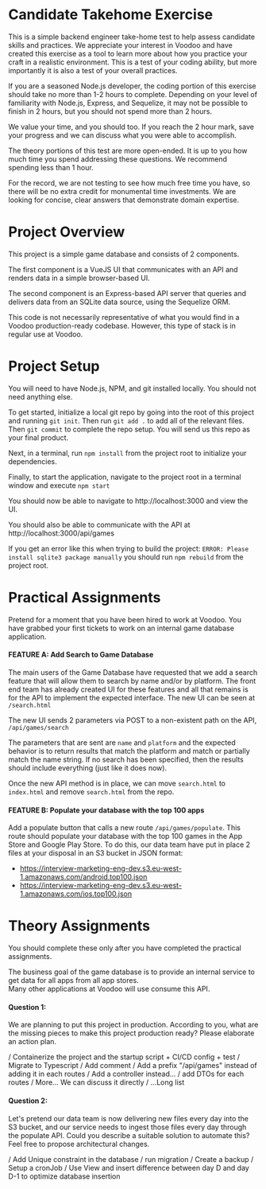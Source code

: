 # Candidate Takehome Exercise

This is a simple backend engineer take-home test to help assess candidate skills and practices. We appreciate your interest in Voodoo and have created this exercise as a tool to learn more about how you practice your craft in a realistic environment. This is a test of your coding ability, but more importantly it is also a test of your overall practices.

If you are a seasoned Node.js developer, the coding portion of this exercise should take no more than 1-2 hours to complete. Depending on your level of familiarity with Node.js, Express, and Sequelize, it may not be possible to finish in 2 hours, but you should not spend more than 2 hours.

We value your time, and you should too. If you reach the 2 hour mark, save your progress and we can discuss what you were able to accomplish.

The theory portions of this test are more open-ended. It is up to you how much time you spend addressing these questions. We recommend spending less than 1 hour.

For the record, we are not testing to see how much free time you have, so there will be no extra credit for monumental time investments. We are looking for concise, clear answers that demonstrate domain expertise.

# Project Overview

This project is a simple game database and consists of 2 components.

The first component is a VueJS UI that communicates with an API and renders data in a simple browser-based UI.

The second component is an Express-based API server that queries and delivers data from an SQLite data source, using the Sequelize ORM.

This code is not necessarily representative of what you would find in a Voodoo production-ready codebase. However, this type of stack is in regular use at Voodoo.

# Project Setup

You will need to have Node.js, NPM, and git installed locally. You should not need anything else.

To get started, initialize a local git repo by going into the root of this project and running `git init`. Then run `git add .` to add all of the relevant files. Then `git commit` to complete the repo setup. You will send us this repo as your final product.

Next, in a terminal, run `npm install` from the project root to initialize your dependencies.

Finally, to start the application, navigate to the project root in a terminal window and execute `npm start`

You should now be able to navigate to http://localhost:3000 and view the UI.

You should also be able to communicate with the API at http://localhost:3000/api/games

If you get an error like this when trying to build the project: `ERROR: Please install sqlite3 package manually` you should run `npm rebuild` from the project root.

# Practical Assignments

Pretend for a moment that you have been hired to work at Voodoo. You have grabbed your first tickets to work on an internal game database application.

#### FEATURE A: Add Search to Game Database

The main users of the Game Database have requested that we add a search feature that will allow them to search by name and/or by platform. The front end team has already created UI for these features and all that remains is for the API to implement the expected interface. The new UI can be seen at `/search.html`

The new UI sends 2 parameters via POST to a non-existent path on the API, `/api/games/search`

The parameters that are sent are `name` and `platform` and the expected behavior is to return results that match the platform and match or partially match the name string. If no search has been specified, then the results should include everything (just like it does now).

Once the new API method is in place, we can move `search.html` to `index.html` and remove `search.html` from the repo.

#### FEATURE B: Populate your database with the top 100 apps

Add a populate button that calls a new route `/api/games/populate`. This route should populate your database with the top 100 games in the App Store and Google Play Store.
To do this, our data team have put in place 2 files at your disposal in an S3 bucket in JSON format:

- https://interview-marketing-eng-dev.s3.eu-west-1.amazonaws.com/android.top100.json
- https://interview-marketing-eng-dev.s3.eu-west-1.amazonaws.com/ios.top100.json

# Theory Assignments

You should complete these only after you have completed the practical assignments.

The business goal of the game database is to provide an internal service to get data for all apps from all app stores.  
Many other applications at Voodoo will use consume this API.

#### Question 1:

We are planning to put this project in production. According to you, what are the missing pieces to make this project production ready?
Please elaborate an action plan.

/ Containerize the project and the startup script + CI/CD config + test
/ Migrate to Typescript
/ Add comment
/ Add a prefix "/api/games" instead of adding it in each routes
/ Add a controller instead...
/ add DTOs for each routes
/ More... We can discuss it directly
/ ...Long list

#### Question 2:

Let's pretend our data team is now delivering new files every day into the S3 bucket, and our service needs to ingest those files
every day through the populate API. Could you describe a suitable solution to automate this? Feel free to propose architectural changes.

/ Add Unique constraint in the database
/ run migration
/ Create a backup
/ Setup a cronJob
/ Use View and insert difference between day D and day D-1 to optimize database insertion
